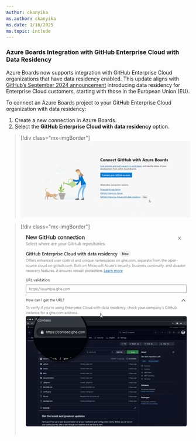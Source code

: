 ```yaml
---
author: ckanyika
ms.author: ckanyika
ms.date: 1/16/2025
ms.topic: include
---
```


### Azure Boards Integration with GitHub Enterprise Cloud with Data Residency

Azure Boards now supports integration with GitHub Enterprise Cloud organizations that have data residency enabled. This update aligns with [GitHub’s September 2024 announcement](https://github.blog/engineering/engineering-principles/github-enterprise-cloud-with-data-residency/) introducing data residency for Enterprise Cloud customers, starting with those in the European Union (EU).

To connect an Azure Boards project to your GitHub Enterprise Cloud organization with data residency:

  1. Create a new connection in Azure Boards.
  2. Select the **GitHub Enterprise Cloud with data residency** option.

> [!div class="mx-imgBorder"]
> [![Screenshot of connect github with boards.](../../media/248-boards-01.png "Screenshot of connect github with boards")](../../media/248-boards-01.png#lightbox)

> [!div class="mx-imgBorder"]
> [![Screenshot of new github connection.](../../media/248-boards-02.png "Screenshot of new github connection")](../../media/248-boards-02.png#lightbox)